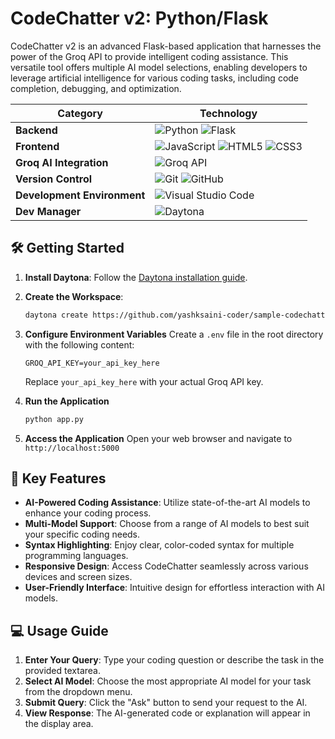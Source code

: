 
# CodeChatter v2: Python/Flask

CodeChatter v2 is an advanced Flask-based application that harnesses the power of the Groq API to provide intelligent coding assistance. This versatile tool offers multiple AI model selections, enabling developers to leverage artificial intelligence for various coding tasks, including code completion, debugging, and optimization.

| **Category**| **Technology**|
|--------------------------|-----------------------------------------------------------------------------------------------------------------------------------------------------------------------------------------------------------------|
| **Backend**| ![Python](https://skillicons.dev/icons?i=python) ![Flask](https://skillicons.dev/icons?i=flask)|
| **Frontend**| ![JavaScript](https://skillicons.dev/icons?i=js) ![HTML5](https://skillicons.dev/icons?i=html) ![CSS3](https://skillicons.dev/icons?i=css)|
| **Groq AI Integration**| ![Groq API](https://github.com/user-attachments/assets/7610e24d-f44c-4805-a29b-6215df7ffe13)                                 |
| **Version Control**| ![Git](https://skillicons.dev/icons?i=git) ![GitHub](https://skillicons.dev/icons?i=github)|
| **Development Environment**| ![Visual Studio Code](https://skillicons.dev/icons?i=vscode)|
| **Dev Manager**| ![Daytona](https://github.com/user-attachments/assets/f22ffdb6-3bfe-4462-b53d-493b858e869f)|



## 🛠️ Getting Started

1. **Install Daytona**: Follow the [Daytona installation guide](https://www.daytona.io/docs/installation/installation/).  
2. **Create the Workspace**:  
   ```bash  
   daytona create https://github.com/yashksaini-coder/sample-codechatter
   ```  

3. **Configure Environment Variables**
   Create a `.env` file in the root directory with the following content:

   ```
   GROQ_API_KEY=your_api_key_here
   ```
   Replace `your_api_key_here` with your actual Groq API key.

4. **Run the Application**
   ```bash
   python app.py
   ```

5. **Access the Application**
   Open your web browser and navigate to `http://localhost:5000`

## 🌟 Key Features

- **AI-Powered Coding Assistance**: Utilize state-of-the-art AI models to enhance your coding process.
- **Multi-Model Support**: Choose from a range of AI models to best suit your specific coding needs.
- **Syntax Highlighting**: Enjoy clear, color-coded syntax for multiple programming languages.
- **Responsive Design**: Access CodeChatter seamlessly across various devices and screen sizes.
- **User-Friendly Interface**: Intuitive design for effortless interaction with AI models.

## 💻 Usage Guide

1. **Enter Your Query**: Type your coding question or describe the task in the provided textarea.
2. **Select AI Model**: Choose the most appropriate AI model for your task from the dropdown menu.
3. **Submit Query**: Click the "Ask" button to send your request to the AI.
4. **View Response**: The AI-generated code or explanation will appear in the display area.

